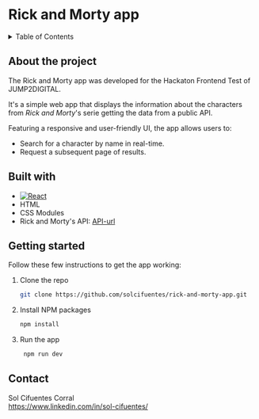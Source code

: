 # Rick and Morty app

<!-- TABLE OF CONTENTS -->
<details>
  <summary>Table of Contents</summary>
  <ol>
    <li>
      <a href="#about-the-project">About The Project</a>
      <ul>
        <li><a href="#built-with">Built With</a></li>
      </ul>
    </li>
    <li>
      <a href="#getting-started">Getting Started</a>
      <ul>
        <li><a href="#prerequisites">Prerequisites</a></li>
        <li><a href="#installation">Installation</a></li>
      </ul>
    </li> 
    <li><a href="#contact">Contact</a></li>

  </ol>
</details>

<!-- ABOUT THE PROJECT -->

## About the project

The Rick and Morty app was developed for the Hackaton Frontend Test of JUMP2DIGITAL.

It's a simple web app that displays the information about the characters from _Rick and Morty_'s serie getting the data from a public API.

Featuring a responsive and user-friendly UI, the app allows users to:

- Search for a character by name in real-time.
- Request a subsequent page of results.

## Built with

- [![React][React.js]][React-url]
- HTML
- CSS Modules
- Rick and Morty's API: [API-url]

<!-- GETTING STARTED -->

## Getting started

Follow these few instructions to get the app working:

1. Clone the repo
   ```sh
   git clone https://github.com/solcifuentes/rick-and-morty-app.git
   ```
2. Install NPM packages
   ```sh
   npm install
   ```
3. Run the app
   ```js
    npm run dev
   ```

## Contact

Sol Cifuentes Corral <br/>
https://www.linkedin.com/in/sol-cifuentes/

<!-- MARKDOWN LINKS & IMAGES -->

[React.js]: https://img.shields.io/badge/React-20232A?style=for-the-badge&logo=react&logoColor=61DAFB
[React-url]: https://reactjs.org/
[API-url]: https://rickandmortyapi.com/
